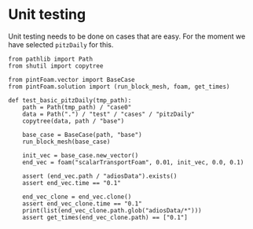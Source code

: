 # Unit testing
Unit testing needs to be done on cases that are easy. For the moment we have selected `pitzDaily` for this.

``` {.python file=test/test_foam_run.py}
from pathlib import Path
from shutil import copytree

from pintFoam.vector import BaseCase
from pintFoam.solution import (run_block_mesh, foam, get_times)

def test_basic_pitzDaily(tmp_path):
    path = Path(tmp_path) / "case0"
    data = Path(".") / "test" / "cases" / "pitzDaily"
    copytree(data, path / "base")

    base_case = BaseCase(path, "base")
    run_block_mesh(base_case)

    init_vec = base_case.new_vector()
    end_vec = foam("scalarTransportFoam", 0.01, init_vec, 0.0, 0.1)

    assert (end_vec.path / "adiosData").exists()
    assert end_vec.time == "0.1"

    end_vec_clone = end_vec.clone()
    assert end_vec_clone.time == "0.1"
    print(list(end_vec_clone.path.glob("adiosData/*")))
    assert get_times(end_vec_clone.path) == ["0.1"]
```

